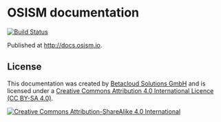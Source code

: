 # OSISM documentation

[![Build Status](https://travis-ci.org/osism/documentation.svg?branch=master)](https://travis-ci.org/osism/documentation)

Published at http://docs.osism.io.

## License

This documentation was created by [Betacloud Solutions GmbH](https://betacloud.io) and is licensed under a [Creative Commons Attribution 4.0 International Licence (CC BY-SA 4.0)](http://creativecommons.org/licenses/by-sa/4.0/).

[![Creative Commons Attribution-ShareAlike 4.0 International](https://licensebuttons.net/l/by-sa/4.0/88x31.png)](http://creativecommons.org/licenses/by-sa/4.0/)
